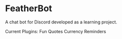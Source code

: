 # FeatherBot
A chat bot for Discord developed as a learning project.

Current Plugins: Fun Quotes Currency Reminders
